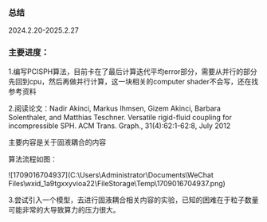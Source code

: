 ### 总结

2024.2.20-2025.2.27

### 主要进度：

1.编写PCISPH算法，目前卡在了最后计算迭代平均error部分，需要从并行的部分先回到cpu，然后再做并行计算，这一块相关的computer shader不会写，还在找参考资料

2.阅读论文：Nadir Akinci, Markus Ihmsen, Gizem Akinci, Barbara Solenthaler, and Matthias Teschner. Versatile rigid-fluid coupling for incompressible SPH. ACM Trans. Graph., 31(4):62:1-62:8, July 2012

主要内容是关于固液耦合的内容

算法流程如图：

![1709016704937](C:\Users\Administrator\Documents\WeChat Files\wxid_1a9tgxxyvioa22\FileStorage\Temp\1709016704937.png)

3.尝试引入一个模型，去进行固液耦合相关内容的实验，已知的困难在于粒子数量可能非常的大导致算力的压力很大。
